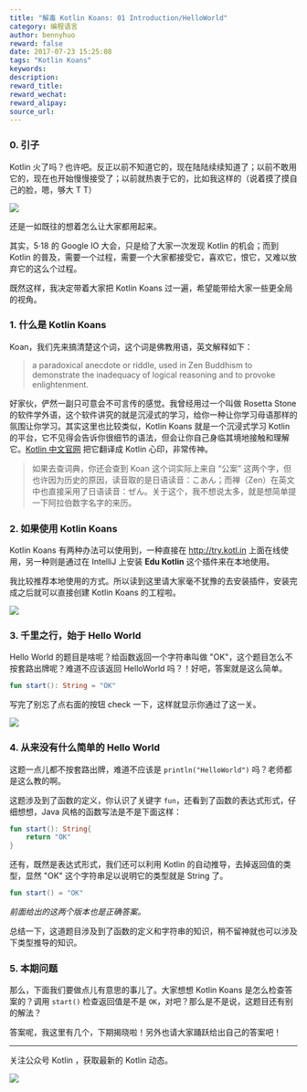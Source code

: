 ```yaml
---
title: "解毒 Kotlin Koans: 01 Introduction/HelloWorld"
category: 编程语言
author: bennyhuo
reward: false
date: 2017-07-23 15:25:08
tags: "Kotlin Koans"
keywords:
description:
reward_title:
reward_wechat:
reward_alipay:
source_url:
---
```


### 0. 引子

Kotlin 火了吗？也许吧。反正以前不知道它的，现在陆陆续续知道了；以前不敢用它的，现在也开始慢慢接受了；以前就热衷于它的，比如我这样的（说着摸了摸自己的脸，嗯，够大 T T）

![](/assets/2017.07.23/biglian.jpg)

还是一如既往的想着怎么让大家都用起来。

其实，5·18 的 Google IO 大会，只是给了大家一次发现 Kotlin 的机会；而到 Kotlin 的普及，需要一个过程，需要一个大家都接受它，喜欢它，恨它，又难以放弃它的这么个过程。

既然这样，我决定带着大家把 Kotlin Koans 过一遍，希望能带给大家一些更全局的视角。

### 1. 什么是 Kotlin Koans

Koan，我们先来搞清楚这个词，这个词是佛教用语，英文解释如下：

> a paradoxical anecdote or riddle, used in Zen Buddhism to demonstrate the inadequacy of logical reasoning and to provoke enlightenment.

好家伙，俨然一副只可意会不可言传的感觉。我曾经用过一个叫做 Rosetta Stone 的软件学外语，这个软件讲究的就是沉浸式的学习，给你一种让你学习母语那样的氛围让你学习。其实这里也比较类似，Kotlin Koans 就是一个沉浸式学习 Kotlin 的平台，它不见得会告诉你很细节的语法，但会让你自己身临其境地接触和理解它。[Kotlin 中文官网](https://kotlincn.net) 把它翻译成 Kotlin 心印，非常传神。

>如果去查词典，你还会查到 Koan 这个词实际上来自 “公案” 这两个字，但也许因为历史的原因，读音取的是日语读音：こあん；而禅（Zen）在英文中也直接采用了日语读音：ぜん。关于这个，我不想说太多，就是想简单提一下阿拉伯数字名字的来历。

### 2. 如果使用 Kotlin Koans

Kotlin Koans 有两种办法可以使用到，一种直接在 http://try.kotl.in 上面在线使用，另一种则是通过在 IntelliJ 上安装 **Edu Kotlin** 这个插件来在本地使用。

我比较推荐本地使用的方式。所以读到这里请大家毫不犹豫的去安装插件，安装完成之后就可以直接创建 Kotlin Koans 的工程啦。

![](/assets/2017.07.23/install-edu-kotlin.png)

### 3. 千里之行，始于 Hello World

Hello World 的题目是啥呢？给函数返回一个字符串叫做 "OK"，这个题目怎么不按套路出牌呢？难道不应该返回 HelloWorld 吗？！好吧，答案就是这么简单。

```kotlin
fun start(): String = "OK"
```

写完了别忘了点右面的按钮 check 一下，这样就显示你通过了这一关。

![](/assets/2017.07.23/check-solution.png)

### 4. 从来没有什么简单的 Hello World

这题一点儿都不按套路出牌，难道不应该是 `println("HelloWorld")` 吗？老师都是这么教的啊。

这题涉及到了函数的定义，你认识了关键字 `fun`，还看到了函数的表达式形式，仔细想想，Java 风格的函数写法是不是下面这样：

```kotlin
fun start(): String{
    return "OK"
}
```

还有，既然是表达式形式，我们还可以利用 Kotlin 的自动推导，去掉返回值的类型，显然 "OK" 这个字符串足以说明它的类型就是 String 了。

```kotlin
fun start() = "OK"
```

*前面给出的这两个版本也是正确答案。*

总结一下，这道题目涉及到了函数的定义和字符串的知识，稍不留神就也可以涉及下类型推导的知识。


### 5. 本期问题

那么，下面我们要做点儿有意思的事儿了。大家想想 Kotlin Koans 是怎么检查答案的？调用 `start()` 检查返回值是不是 `OK`，对吧？那么是不是说，这题目还有别的解法？

答案呢，我这里有几个，下期揭晓啦！另外也请大家踊跃给出自己的答案吧！


---

关注公众号 Kotlin ，获取最新的 Kotlin 动态。

![](/arts/Kotlin.jpg)